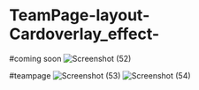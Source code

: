 # TeamPage-layout-Cardoverlay_effect-

#coming soon
![Screenshot (52)](https://user-images.githubusercontent.com/53976134/73138242-95b9d280-4086-11ea-93c3-4bd3ffa18652.png)

#teampage
![Screenshot (53)](https://user-images.githubusercontent.com/53976134/73138243-96526900-4086-11ea-94ae-8ca5baa9b9ba.png)
![Screenshot (54)](https://user-images.githubusercontent.com/53976134/73138244-96526900-4086-11ea-9cdc-ccb2550d84d5.png)
